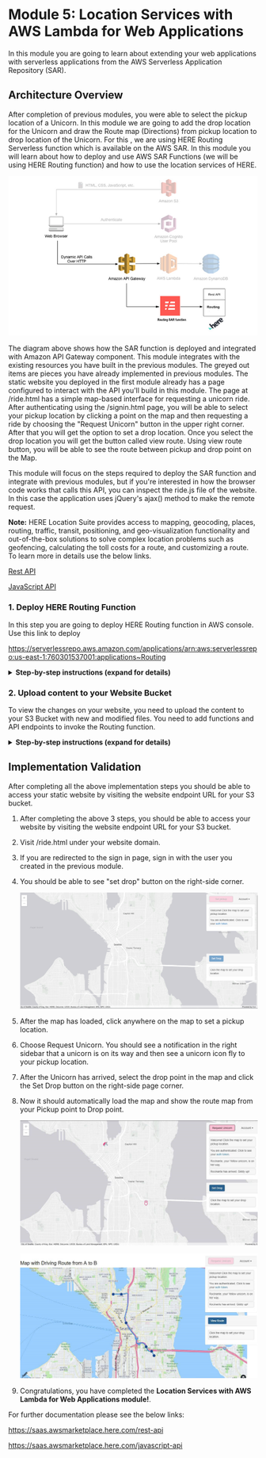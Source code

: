 # Module 5: Location Services with AWS Lambda for Web Applications

In this module you are going to learn about extending your web applications with serverless applications from the AWS Serverless Application Repository (SAR).

## Architecture Overview

After completion of previous modules, you were able to select the pickup location of a Unicorn. In this module we are going to add the drop location for the Unicorn and draw the Route map (Directions) from pickup location to drop location of the Unicorn. For this , we are using HERE Routing Serverless function which is available on the AWS SAR.
In this module you will learn about how to deploy and use AWS SAR Functions (we will be using HERE Routing function) and how to use the location services of HERE. 

![Restful-api architecture](../web-application/Routing_images/restful-api-architecture2.jpg)

The diagram above shows how the SAR function is deployed and integrated with Amazon API Gateway component. This module integrates with the existing resources you have built in the previous modules. The greyed out items are pieces you have already implemented in previous modules.
The static website you deployed in the first module already has a page configured to interact with the API you'll build in this module. The page at /ride.html has a simple map-based interface for requesting a unicorn ride. After authenticating using the /signin.html page, you will be able to select your pickup location by clicking a point on the map and then requesting a ride by choosing the "Request Unicorn" button in the upper right corner. After that you will get the option to set a drop location. Once you select the drop location you will get the button called view route. Using view route button, you will be able to see the route between pickup and drop point on the Map.

This module will focus on the steps required to deploy the SAR function and integrate with previous modules, but if you're interested in how the browser code works that calls this API, you can inspect the ride.js file of the website. In this case the application uses jQuery's ajax() method to make the remote request.

<strong>Note:</strong> HERE Location Suite provides access to mapping, geocoding, places, routing, traffic, transit, positioning, and geo-visualization functionality and out-of-the-box solutions to solve complex location problems such as geofencing, calculating the toll costs for a route, and customizing a route. To learn more in details use the below links. 

[Rest API](https://saas.awsmarketplace.here.com/rest-api)

[JavaScript API](https://saas.awsmarketplace.here.com/javascript-api)


### 1. Deploy HERE Routing Function

In this step you are going to deploy HERE Routing function in AWS console. Use this link to deploy 

https://serverlessrepo.aws.amazon.com/applications/arn:aws:serverlessrepo:us-east-1:760301537001:applications~Routing

<details>
<summary><strong>Step-by-step instructions (expand for details)</strong></summary><p>

1. Click on below URL link, it leads to AWS Routing SAR function.
     https://serverlessrepo.aws.amazon.com/applications/arn:aws:serverlessrepo:us-east-1:760301537001:applications~Routing
     
     ![Deploy SAR Screenshot](../web-application/Routing_images/rotingdeploy.PNG)

1. For deployment of this function you need to have HERE Account, so first sign up for HERE account.

1. Sign up for a free or paid plan on
     https://aws.amazon.com/marketplace/pp/B07JPLG9SR/?ref=_ptnr_aws_sar

     ![Deploy SAR Screenshot](../web-application/Routing_images/Here_Credentials_0.png)
     
1. Click the “Continue to Subscribe” button in the top-right corner of the page.

1. In the next page You can select the subscription type, by default the “Standard Tier” configuration has been selected. (You can do “Up to 250,000 Transactions per month” at free of cost) So you can leave the default selection and click on to “Click here to setup your account”

1. Provide your basic details and Register HERE account for Free.

1. After successful registration, it generates your app_id and app_code. You will get a response as “We are fetching your API credentials”. It may take few minutes to generate credentials

1. It will generate your app_id & app_code.

     ![Deploy SAR Screenshot](../web-application/Routing_images/Here_Credentials_3.png)

1. Save your HERE Location Services API app_id & app_code and deploy the function.

1. Go back to the function deployment page.

3. Find the “Deploy” button on the right corner of the page, click on “Deploy” button. It provides the environmental set up for the function.

4. On the next page, find the Application settings in the bottom right corner of the page.

     ![Deploy SAR Screenshot](../web-application/Routing_images/RoutingFunctionDeploy2.png)

5. Preferably use the Default Application name. 

6. Enter your HERE app_id and app_code which you have created in the step -1.

7. Click “Deploy” to deploy your function.

8. It may take few minutes of your time to create and deploy the function, once it’s deployed successfully you will get a message ‘Your application has been deployed’.

     ![Deploy SAR Screenshot](../web-application/Routing_images/RoutingFunctionDeploy3.png)

9. After success message click on Test app, it will open your Lambda function which you have deployed.

1. Click on the API Gateway, to get an endpoint to access your function.

1. Note down the complete API endpoint to configure with your bucket.

     ![Deploy SAR Screenshot](../web-application/Routing_images/RoutingFunctionDeploy4.PNG)
</p></details>

### 2. Upload content to your Website Bucket

To view the changes on your website, you need to upload the content to your S3 Bucket with new and modified files. You need to add  functions and API endpoints to invoke the Routing function. 

<details>
<summary><strong>Step-by-step instructions (expand for details)</strong></summary><p>

1. Go to AWS Management Console.

1. In the AWS Management Console choose Services then select S3 under Storage.

1. Select your bucket which you have created and used in the previous modules.

1. Click the [link](aws-serverless/web-application/website_files.zip) and download the zip file (website_files.zip) and extract on your local machine.
     
2. Browse to the directory where you saved the files locally which you have downloaded in previous step. Open the file **“ride.js”** with any text editor. 

3. Find the function **“handleviewroute”** in ride.js code, In ajax URL enter/paste the API endpoint which you have noted in step-2.

     ![Deploy SAR Screenshot](../web-application/Routing_images/RoutingFunctionDeploy6.png)

1. Save the file.

1. Go back to AWS console -> S3 Bucket Page, Choose Upload, then Add Files in S3 bucket.

1. Browse to the directory where you saved your locally drag & drop all folder and file or select file, and choose Open individually.

     **(Note: js files inside the js folder & css file inside the css folder)**
     
     ![Deploy SAR Screenshot](../web-application/Routing_images/RoutingFunctionDeploy7.png)
     
     **File List:**
     
     HTML file:
     ride.html – modified,
     
     CSS folder:
     route.css – new file,
     
     JS folder:
     ride.js – modified, map.js – new file
</p></details>

## Implementation Validation

After completing all the above implementation steps you should be able to access your static website by visiting the website endpoint URL for your S3 bucket.

<p>
     
1. After completing the above 3 steps, you should be able to access your website by visiting the website endpoint URL for your S3 bucket.

1. Visit /ride.html under your website domain.

1. If you are redirected to the sign in page, sign in with the user you created in the previous module.

1. You should be able to see "set drop" button on the right-side corner.

     ![Deploy SAR Screenshot](../web-application/Routing_images/RoutingFunctionDeploy8.png)

1. After the map has loaded, click anywhere on the map to set a pickup location. 

1. Choose Request Unicorn. You should see a notification in the right sidebar that a unicorn is on its way and then see a unicorn icon fly to your pickup location.

1. After the Unicorn has arrived, select the drop point in the map and click the Set Drop button on the right-side page corner.

1. Now it should automatically load the map and show the route map from your Pickup point to Drop point.

     ![Deploy SAR Screenshot](../web-application/Routing_images/RoutingFunctionDeploy9.png)
     
     ![Deploy SAR Screenshot](../web-application/Routing_images/RoutingFunctionDeploy10.png)

1. Congratulations, you have completed the **Location Services with AWS Lambda for Web Applications module!**.

</p>

For further documentation please see the below links:
     
   https://saas.awsmarketplace.here.com/rest-api 
     
   https://saas.awsmarketplace.here.com/javascript-api







